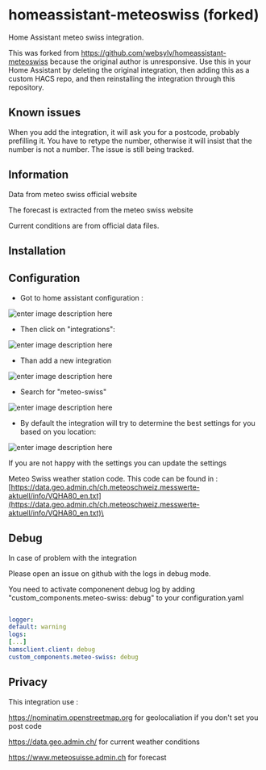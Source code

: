 # homeassistant-meteoswiss (forked)

Home Assistant meteo swiss integration.

This was forked from https://github.com/websylv/homeassistant-meteoswiss because
the original author is unresponsive.  Use this in your Home Assistant by deleting
the original integration, then adding this as a custom HACS repo, and then
reinstalling the integration through this repository.

## Known issues

When you add the integration, it will ask you for a postcode, probably prefilling
it.  You have to retype the number, otherwise it will insist that the number is
not a number.  The issue is still being tracked.

## Information

Data from meteo swiss official website

The forecast is extracted from the meteo swiss website

Current conditions are from official data files.

## Installation


## Configuration

- Got to home assistant configuration :

![enter image description here](https://github.com/websylv/homeassistant-meteoswiss-img/raw/master/mRemoteNG_br58RnFLHN.png)
  
- Then click on "integrations":

![enter image description here](https://github.com/websylv/homeassistant-meteoswiss-img/raw/master/jDBoFYSD9L.png)

- Than add a new integration

![enter image description here](https://github.com/websylv/homeassistant-meteoswiss-img/raw/master/mRemoteNG_Xu9QUdjj7O.png)
  
- Search for "meteo-swiss"

![enter image description here](https://github.com/websylv/homeassistant-meteoswiss-img/raw/master/mRemoteNG_ZAipe8WopB.png)

- By default the integration will try to determine the best settings for you
based on you location:

![enter image description here](https://github.com/websylv/homeassistant-meteoswiss-img/raw/master/mRemoteNG_ZbyekuPQly.png)

If you are not happy with the settings you can update the settings

Meteo Swiss weather station code. This code can be found in : [https://data.geo.admin.ch/ch.meteoschweiz.messwerte-aktuell/info/VQHA80_en.txt](https://data.geo.admin.ch/ch.meteoschweiz.messwerte-aktuell/info/VQHA80_en.txt)\

  

## Debug

  

In case of problem with the integration

Please open an issue on github with the logs in debug mode.

You need to activate componenent debug log by adding "custom_components.meteo-swiss: debug" to your configuration.yaml

  

```YAML

logger:
default: warning
logs:
[...]
hamsclient.client: debug
custom_components.meteo-swiss: debug

```

  

## Privacy

  

This integration use :

  

https://nominatim.openstreetmap.org for geolocaliation if you don't set you post code

https://data.geo.admin.ch/ for current weather conditions

https://www.meteosuisse.admin.ch for forecast
